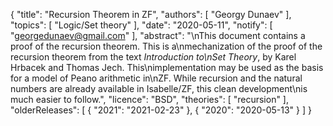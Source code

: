 {
    "title": "Recursion Theorem in ZF",
    "authors": [
        "Georgy Dunaev"
    ],
    "topics": [
        "Logic/Set theory"
    ],
    "date": "2020-05-11",
    "notify": [
        "georgedunaev@gmail.com"
    ],
    "abstract": "\nThis document contains a proof of the recursion theorem. This is a\nmechanization of the proof of the recursion theorem from the text <i>Introduction to\nSet Theory</i>, by Karel Hrbacek and Thomas Jech. This\nimplementation may be used as the basis for a model of Peano arithmetic in\nZF. While recursion and the natural numbers are already available in Isabelle/ZF, this clean development\nis much easier to follow.",
    "licence": "BSD",
    "theories": [
        "recursion"
    ],
    "olderReleases": [
        {
            "2021": "2021-02-23"
        },
        {
            "2020": "2020-05-13"
        }
    ]
}
